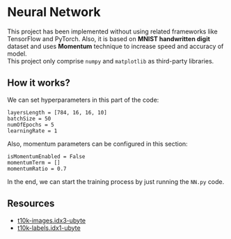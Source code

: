 # Neural Network
This project has been implemented without using related frameworks like TensorFlow and PyTorch. Also, it is based on **MNIST handwritten digit** dataset and uses **Momentum** technique to increase speed and accuracy of model.  
This project only comprise `numpy` and `matplotlib` as third-party libraries.

## How it works?
We can set hyperparameters in this part of the code:
```
layersLength = [784, 16, 16, 10]
batchSize = 50
numOfEpochs = 5
learningRate = 1
```
Also, momentum parameters can be configured in this section:
```
isMomentumEnabled = False
momentumTerm = []
momentumRatio = 0.7
```
In the end, we can start the training process by just running the `NN.py` code.
## Resources
- [t10k-images.idx3-ubyte](https://github.com/KoroshRH/Neural-Network/blob/main/resources/t10k-images.idx3-ubyte)
- [t10k-labels.idx1-ubyte](https://github.com/KoroshRH/Neural-Network/blob/main/resources/t10k-labels.idx1-ubyte)
